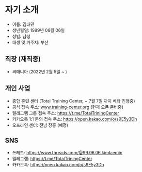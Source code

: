# 자기 소개
- 이름: 김태민
- 생년월일: 1999년 06월 06일
- 성별: 남성
- 태생 및 거주지: 부산

## 직장 (재직중)
- 씨매니아 (2022년 2월 5일 ~ )

## 개인 사업
- 종합 훈련 센터 (Total Training Center, ~ 7월 7일 까지 베타 진행중)
- 공식 잡속 주소: www.training-center.org (현재 오픈 존비중)
- 텔레그램 그룹 접속 주소: https://t.me/TotalTriningCenter
- 카카오톡 1:1 문의 접속 주소: https://open.kakao.com/o/s9E5y3Dh
- 오프라인 센터: 전남 장흥 (예정)

## SNS
- 쓰레드: https://www.threads.com/@99.06.06.kimtaemin
- 텔레그램: https://t.me/TotalTriningCenter
- 카카오톡: https://open.kakao.com/o/s9E5y3Dh
